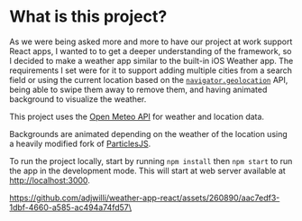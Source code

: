 # What is this project?

As we were being asked more and more to have our project at work support React apps, I wanted to to get a deeper understanding of the framework, so I decided to make a weather app similar to the built-in iOS Weather app. The requirements I set were for it to support adding multiple cities from a search field or using the current location based on the [`navigator.geolocation`](https://www.google.com/url?sa=t&rct=j&q=&esrc=s&source=web&cd=&cad=rja&uact=8&ved=2ahUKEwiX_cXmj7T8AhXGkmoFHZu7A7gQFnoECB4QAQ&url=https%3A%2F%2Fdeveloper.mozilla.org%2Fen-US%2Fdocs%2FWeb%2FAPI%2FNavigator%2Fgeolocation&usg=AOvVaw3J1gfFvRKpnrPqoPo6GV4W) API, being able to swipe them away to remove them, and having animated background to visualize the weather.

This project uses the [Open Meteo API](https://open-meteo.com) for weather  and location data.

Backgrounds are animated depending on the weather of the location using a heavily modified fork of [ParticlesJS](https://vincentgarreau.com/particles.js/).

To run the project locally, start by running `npm install` then `npm start` to run the app in the development mode. This will start at web server available at [http://localhost:3000](http://localhost:3000).

https://github.com/adjwilli/weather-app-react/assets/260890/aac7edf3-1dbf-4660-a585-ac494a74fd57\
